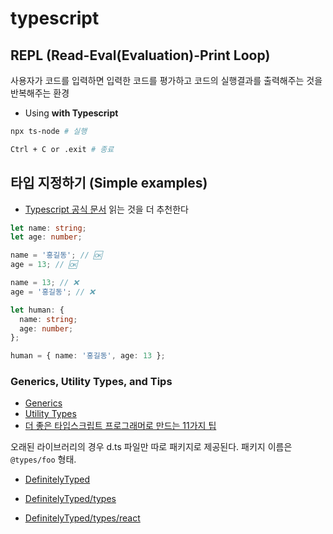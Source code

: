 # typescript

## REPL (Read-Eval(Evaluation)-Print Loop)

사용자가 코드를 입력하면 입력한 코드를 평가하고 코드의 실행결과를 출력해주는 것을 반복해주는 환경

- Using **with Typescript**

```zsh
npx ts-node # 실행

Ctrl + C or .exit # 종료
```

## 타입 지정하기 (Simple examples)

- [Typescript 공식 문서](https://www.typescriptlang.org/) 읽는 것을 더 추천한다

```ts
let name: string;
let age: number;

name = '홍길동'; // 🆗
age = 13; // 🆗

name = 13; // ❌
age = '홍길동'; // ❌

let human: {
  name: string;
  age: number;
};

human = { name: '홍길동', age: 13 };
```

### Generics, Utility Types, and Tips

- [Generics](https://www.typescriptlang.org/docs/handbook/2/generics.html)
- [Utility Types](https://www.typescriptlang.org/docs/handbook/utility-types.html)
- [더 좋은 타입스크립트 프로그래머로 만드는 11가지 팁](https://velog.io/@lky5697/11-tips-that-help-you-become-a-better-typescript-programmer)

오래된 라이브러리의 경우 d.ts 파일만 따로 패키지로 제공된다. 패키지 이름은 `@types/foo` 형태.

- [DefinitelyTyped](https://github.com/DefinitelyTyped/DefinitelyTyped)
- [DefinitelyTyped/types](https://github.com/DefinitelyTyped/DefinitelyTyped/tree/master/types)

- [DefinitelyTyped/types/react](https://github.com/DefinitelyTyped/DefinitelyTyped/tree/master/types/react)
